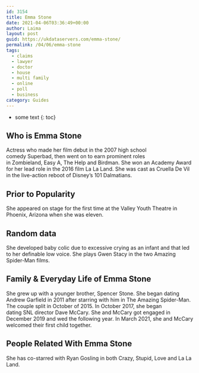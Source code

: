 ```yaml
---
id: 3154
title: Emma Stone
date: 2021-04-06T03:36:49+00:00
author: Laima
layout: post
guid: https://ukdataservers.com/emma-stone/
permalink: /04/06/emma-stone
tags:
  - claims
  - lawyer
  - doctor
  - house
  - multi family
  - online
  - poll
  - business
category: Guides
---
```


* some text
{: toc}


## Who is Emma Stone
                  
                  
                  
Actress who made her film debut in the 2007 high school comedy Superbad, then went on to earn prominent roles in Zombieland, Easy A, The Help and Birdman. She won an Academy Award for her lead role in the 2016 film La La Land. She was cast as Cruella De Vil in the live-action reboot of Disney&#8217;s 101 Dalmatians. 
                  
              
            
              
            
                
                
                
## Prior to Popularity
                  
                  
                  
She appeared on stage for the first time at the Valley Youth Theatre in Phoenix, Arizona when she was eleven.
                  
              
            
              
            
                
                
                
## Random data
                  
                  
                  
She developed baby colic due to excessive crying as an infant and that led to her definable low voice. She plays Gwen Stacy in the two Amazing Spider-Man films.
                  
              
            
              
            
                
                
                
## Family & Everyday Life of Emma Stone
                  
                  
                  
She grew up with a younger brother, Spencer Stone. She began dating Andrew Garfield in 2011 after starring with him in The Amazing Spider-Man. The couple split in October of 2015. In October 2017, she began dating SNL director Dave McCary. She and McCary got engaged in December 2019 and wed the following year. In March 2021, she and McCary welcomed their first child together.
                  
              
            
              
            
                
                
                
## People Related With Emma Stone
                  
                  
                  
She has co-starred with Ryan Gosling in both Crazy, Stupid, Love and La La Land. 
                  
              
            
              
            
                
              
            
              
              
            
            
              
            
          
          
          